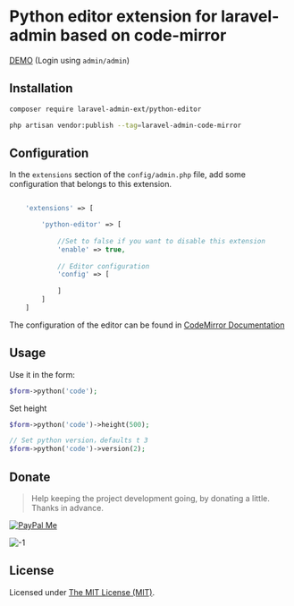 Python editor extension for laravel-admin based on code-mirror
======

[DEMO](http://demo.laravel-admin.org/code-mirror/python) (Login using `admin/admin`)

## Installation 

```bash
composer require laravel-admin-ext/python-editor

php artisan vendor:publish --tag=laravel-admin-code-mirror
```

## Configuration

In the `extensions` section of the `config/admin.php` file, add some configuration that belongs to this extension.
```php

    'extensions' => [

        'python-editor' => [
        
            //Set to false if you want to disable this extension
            'enable' => true,
            
            // Editor configuration
            'config' => [
                
            ]
        ]
    ]

```

The configuration of the editor can be found in [CodeMirror Documentation](https://codemirror.net/)

## Usage

Use it in the form:
```php
$form->python('code');
```

Set height
```php
$form->python('code')->height(500);

// Set python version，defaults t 3
$form->python('code')->version(2);
```

## Donate

> Help keeping the project development going, by donating a little. Thanks in advance.

[![PayPal Me](https://img.shields.io/badge/Donate-PayPal-green.svg)](https://www.paypal.me/zousong)

![-1](https://cloud.githubusercontent.com/assets/1479100/23287423/45c68202-fa78-11e6-8125-3e365101a313.jpg)

License
------------
Licensed under [The MIT License (MIT)](LICENSE).
